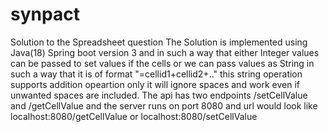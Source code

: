# synpact
Solution to the Spreadsheet question
The Solution is implemented using Java(18) Spring boot version 3 and in such a way that either Integer values can be passed to set values if the cells or we can pass values as String in such a way that it is of format "=cellid1+cellid2+.." this string operation supports addition opeartion only it will ignore spaces and work even if unwanted spaces are included. The api has two endpoints /setCellValue and /getCellValue and the server runs on port 8080 and url would look like localhost:8080/getCellValue or localhost:8080/setCellValue
